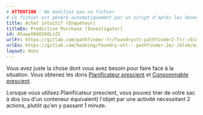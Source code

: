```yaml
---
# ATTENTION : Ne modifiez pas ce fichier
# Ce fichier est généré automatiquement par un script d'après les données du module Foundry VTT officiel et de sa traduction
title: Achat intuitif (Enquêteur)
titleEn: Predictive Purchase (Investigator)
id: QSuwyX84U26OLzZI
urlFr: https://gitlab.com/pathfinder-fr/foundryvtt-pathfinder2-fr/-/blob/master/data/feats/QSuwyX84U26OLzZI.htm
urlEn: https://gitlab.com/hooking/foundry-vtt---pathfinder-2e/-/blob/master/packs/data/feats.db/predictive-purchase-investigator.json
layout: dons
---
```

Vous avez juste la chose dont vous avez besoin pour faire face à la situation. Vous obtenez les dons [Planificateur prescient](planificateur-prescient.md) et [Consommable prescient](consommable-prescient.md).

Lorsque vous utilisez Planificateur prescient, vous pouvez tirer de votre sac à dos (ou d'un conteneur équivalent) l'objet par une activité nécessitant 2 actions, plutôt qu'en y passant 1 minute.
